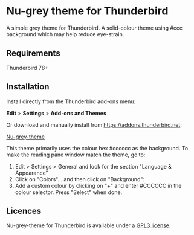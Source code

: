 
# Nu-grey theme for Thunderbird

A simple grey theme for Thunderbird. A solid-colour theme using #ccc background which may help reduce eye-strain.

## Requirements

Thunderbird 78+

## Installation

Install directly from the Thunderbird add-ons menu:

**Edit** > **Settings** > **Add-ons and Themes**

Or download and manually install from https://addons.thunderbird.net:

[Nu-grey-theme](https://addons.thunderbird.net/en-GB/thunderbird/addon/nu-grey-theme/)

This theme primarily uses the colour hex #cccccc as the background. To make the reading pane window match the theme, go to:

1. Edit > Settings > General and look for the section "Language & Appearance"
2. Click on "Colors"... and then click on "Background":
3. Add a custom colour by clicking on "+" and enter #CCCCCC in the colour selector. Press "Select" when done.

## Licences
Nu-grey-theme for Thunderbird is available under a [GPL3 license](https://github.com/cybrkyd/thunderbird-theme/blob/main/LICENSE).

